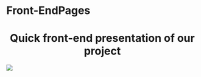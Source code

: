 # Front-EndPages

<h1 align="center">
  Quick front-end presentation of our project  
</h1>

<img align="center" src="FrontPitch.gif">
